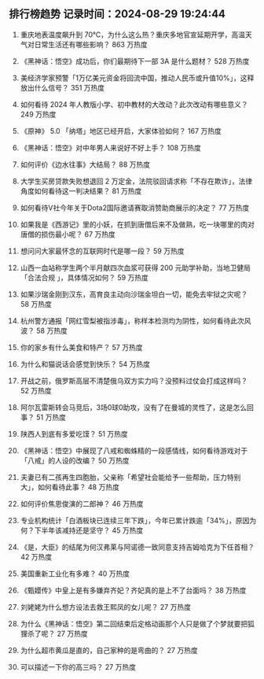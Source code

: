 
## 排行榜趋势 记录时间：2024-08-29 19:24:44
  
  1. 重庆地表温度飙升到 70℃，为什么这么热？重庆多地官宣延期开学，高温天气对日常生活还有哪些影响？ 863 万热度
    
  2. 《黑神话：悟空》成功后，你们最期待下一部 3A 是什么题材？ 528 万热度
    
  3. 美经济学家预警「1万亿美元资金将回流中国，推动人民币或升值10%」，这释放出什么信号？ 351 万热度
    
  4. 如何看待 2024 年人教版小学、初中教材的大改动？此次改动有哪些意义？ 249 万热度
    
  5. 《原神》 5.0 「纳塔」地区已经开启，大家体验如何？ 167 万热度
    
  6. 《黑神话：悟空》对中年男人来说好不好上手？ 108 万热度
    
  7. 如何评价《边水往事》大结局？ 88 万热度
    
  8. 大学生买房贷款失败想退回 2 万定金，法院驳回请求称「不存在欺诈」，法律角度如何看待这一判决结果？ 81 万热度
    
  9. 如何看待V社今年关于Dota2国际邀请赛取消赞助商展示的决定？ 77 万热度
    
  10. 如果我是《西游记》里的小妖，在抓到唐僧后来不及做熟，吃一块哪里的肉对唐僧的损伤最小呢？ 67 万热度
    
  11. 想问问大家最怀念的互联网时代是哪一段？ 59 万热度
    
  12. 山西一血站称学生两个半月献四次血浆可获得 200 元助学补助，当地卫健局「合法合规 」，具体情况如何？ 59 万热度
    
  13. 如果沙瑞金刚到汉东，高育良主动向沙瑞金坦白一切，能免去牢狱之灾呢？ 58 万热度
    
  14. 杭州警方通报「网红雪梨被指涉毒」，称样本检测均为阴性，如何看待此次风波？ 58 万热度
    
  15. 你的家乡有什么美食和特产？ 57 万热度
    
  16. 为什么和猫说话会感觉到快乐？ 54 万热度
    
  17. 开战之前，俄罗斯高层不清楚俄乌双方实力吗？没预料过仗会打成这样吗？ 52 万热度
    
  18. 阿尔瓦雷斯转会马竞后，3场0球0助攻，没有了在曼城的灵性了，这是怎么回事？ 51 万热度
    
  19. 陕西人到底有多爱吃馍？ 51 万热度
    
  20. 《黑神话：悟空》中展现了八戒和蜘蛛精的一段感情线，如何看待游戏对于「八戒」的人设的改编？ 50 万热度
    
  21. 夫妻已有二孩再生四胞胎，父亲称「希望社会能给予一些帮助，压力特别大」，如何看待此事？ 48 万热度
    
  22. 如何评价焦恩俊演的二郎神？ 46 万热度
    
  23. 专业机构统计「白酒板块已连续三年下跌」，今年已累计跌逾「34%」，原因为何？下半年该减持还是坚守？ 45 万热度
    
  24. 《是，大臣》的结尾为何汉弗莱与阿诺德一致同意支持吉姆哈克为下任首相？ 42 万热度
    
  25. 美国重新工业化有多难？ 40 万热度
    
  26. 《甄嬛传》中皇上是有多嫌弃齐妃？齐妃真的是上不了台面吗？ 38 万热度
    
  27. 刘姥姥为什么想方设法去救王熙凤的女儿呢？ 27 万热度
    
  28. 为什么《黑神话：悟空》第二回结束后定格动画那个人只是做了个梦就要把狐狸杀了呢？ 27 万热度
    
  29. 为什么超市黄瓜是直的，自己家种的是弯曲的？ 27 万热度
    
  30. 可以描述一下你的高三吗？ 27 万热度
    